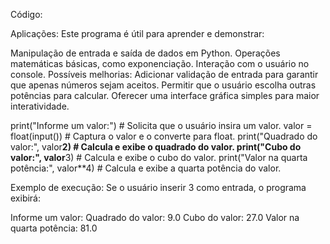 Código:

Aplicações:
Este programa é útil para aprender e demonstrar:

Manipulação de entrada e saída de dados em Python.
Operações matemáticas básicas, como exponenciação.
Interação com o usuário no console.
Possíveis melhorias:
Adicionar validação de entrada para garantir que apenas números sejam aceitos.
Permitir que o usuário escolha outras potências para calcular.
Oferecer uma interface gráfica simples para maior interatividade.

print("Informe um valor:")  # Solicita que o usuário insira um valor.
valor = float(input())      # Captura o valor e o converte para float.
print("Quadrado do valor:", valor**2)  # Calcula e exibe o quadrado do valor.
print("Cubo do valor:", valor**3)      # Calcula e exibe o cubo do valor.
print("Valor na quarta potência:", valor**4)  # Calcula e exibe a quarta potência do valor.

Exemplo de execução:
Se o usuário inserir 3 como entrada, o programa exibirá:

Informe um valor:
Quadrado do valor: 9.0
Cubo do valor: 27.0
Valor na quarta potência: 81.0


